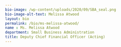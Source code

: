 ```yaml
---
bio-image: /wp-content/uploads/2020/09/SBA_seal.png
bio-image-alt-text: Melissa Atwood
layout: bio
permalink: /bio/ms-melissa-atwood/
name : Ms. Melissa Atwood
department: Small Business Administration
title: Deputy Chief Financial Officer (Acting)
---
```

